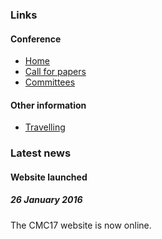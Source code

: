 ### Links

#### Conference

* [Home](/)
* [Call for papers](/call-for-papers/)
* [Committees](/committees/)

#### Other information

* [Travelling](/travelling/)



### Latest news

#### Website launched
##### 26 January 2016
The CMC17 website is now online.
